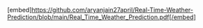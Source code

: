 [embed]https://github.com/aryanjain27april/Real-Time-Weather-Prediction/blob/main/Real_Time_Weather_Prediction.pdf[/embed]